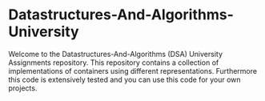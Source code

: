 # Datastructures-And-Algorithms-University

Welcome to the Datastructures-And-Algorithms (DSA) University Assignments repository. This repository contains a collection of implementations of containers using different representations.
Furthermore this code is extensively tested and you can use this code for your own projects.
